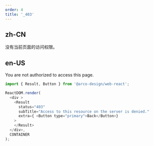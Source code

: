 ```yaml
---
order: 4
title: '_403'
---
```

## zh-CN

没有当前页面的访问权限。
## en-US

You are not authorized to access this page.


```js
import { Result, Button } from '@arco-design/web-react';

ReactDOM.render(
  <div >
    <Result
      status="403"
      subTitle="Access to this resource on the server is denied."
      extra={ <Button type="primary">Back</Button>}
    >
    </Result>
  </div>,
  CONTAINER
);
```
